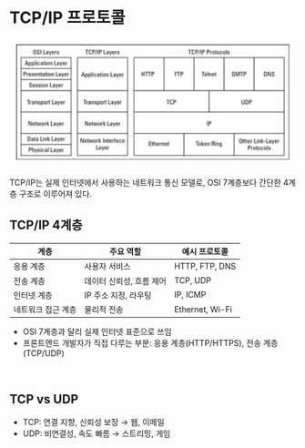 # TCP/IP 프로토콜

![](./images/network02.png)

TCP/IP는 실제 인터넷에서 사용하는 네트워크 통신 모델로, OSI 7계층보다 간단한 4계층 구조로 이루어져 있다.

## TCP/IP 4계층

| 계층               | 주요 역할                | 예시 프로토콜   |
| ------------------ | ------------------------ | --------------- |
| 응용 계층          | 사용자 서비스            | HTTP, FTP, DNS  |
| 전송 계층          | 데이터 신뢰성, 흐름 제어 | TCP, UDP        |
| 인터넷 계층        | IP 주소 지정, 라우팅     | IP, ICMP        |
| 네트워크 접근 계층 | 물리적 전송              | Ethernet, Wi-Fi |

- OSI 7계층과 달리 실제 인터넷 표준으로 쓰임
- 프론트엔드 개발자가 직접 다루는 부분: 응용 계층(HTTP/HTTPS), 전송 계층(TCP/UDP)

<br>

## TCP vs UDP

- TCP: 연결 지향, 신뢰성 보장 → 웹, 이메일
- UDP: 비연결성, 속도 빠름 → 스트리밍, 게임

<br>
<Comment/>
